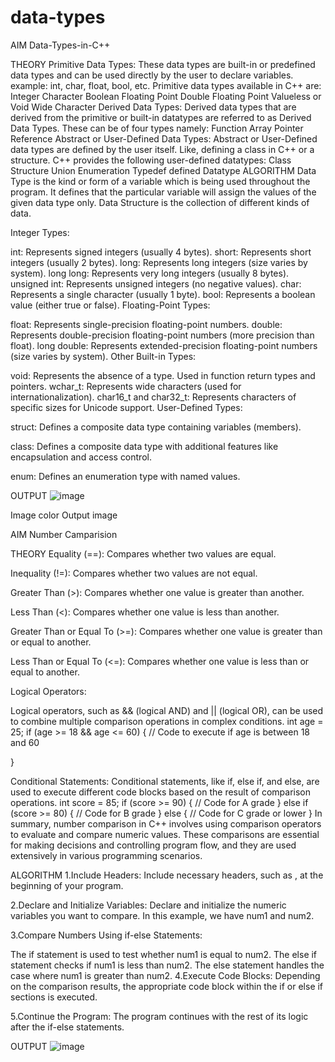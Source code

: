 # data-types
AIM Data-Types-in-C++

THEORY Primitive Data Types: These data types are built-in or predefined data types and can be used directly by the user to declare variables. example: int, char, float, bool, etc. Primitive data types available in C++ are: Integer Character Boolean Floating Point Double Floating Point Valueless or Void Wide Character Derived Data Types: Derived data types that are derived from the primitive or built-in datatypes are referred to as Derived Data Types. These can be of four types namely: Function Array Pointer Reference Abstract or User-Defined Data Types: Abstract or User-Defined data types are defined by the user itself. Like, defining a class in C++ or a structure. C++ provides the following user-defined datatypes: Class Structure Union Enumeration Typedef defined Datatype ALGORITHM Data Type is the kind or form of a variable which is being used throughout the program. It defines that the particular variable will assign the values of the given data type only. Data Structure is the collection of different kinds of data.

Integer Types:

int: Represents signed integers (usually 4 bytes). short: Represents short integers (usually 2 bytes). long: Represents long integers (size varies by system). long long: Represents very long integers (usually 8 bytes). unsigned int: Represents unsigned integers (no negative values). char: Represents a single character (usually 1 byte). bool: Represents a boolean value (either true or false). Floating-Point Types:

float: Represents single-precision floating-point numbers. double: Represents double-precision floating-point numbers (more precision than float). long double: Represents extended-precision floating-point numbers (size varies by system). Other Built-in Types:

void: Represents the absence of a type. Used in function return types and pointers. wchar_t: Represents wide characters (used for internationalization). char16_t and char32_t: Represents characters of specific sizes for Unicode support. User-Defined Types:

struct: Defines a composite data type containing variables (members).

class: Defines a composite data type with additional features like encapsulation and access control.

enum: Defines an enumeration type with named values.

OUTPUT
![image](https://github.com/Preet-Sawant-9/data-types/assets/130697042/d24a5611-26e8-41a4-9e90-5de6c154283c)


Image color Output image

AIM Number Camparision

THEORY Equality (==): Compares whether two values are equal.

Inequality (!=): Compares whether two values are not equal.

Greater Than (>): Compares whether one value is greater than another.

Less Than (<): Compares whether one value is less than another.

Greater Than or Equal To (>=): Compares whether one value is greater than or equal to another.

Less Than or Equal To (<=): Compares whether one value is less than or equal to another.

Logical Operators:

Logical operators, such as && (logical AND) and || (logical OR), can be used to combine multiple comparison operations in complex conditions. int age = 25; if (age >= 18 && age <= 60) { // Code to execute if age is between 18 and 60

}

Conditional Statements: Conditional statements, like if, else if, and else, are used to execute different code blocks based on the result of comparison operations. int score = 85; if (score >= 90) { // Code for A grade } else if (score >= 80) { // Code for B grade } else { // Code for C grade or lower } In summary, number comparison in C++ involves using comparison operators to evaluate and compare numeric values. These comparisons are essential for making decisions and controlling program flow, and they are used extensively in various programming scenarios.

ALGORITHM 1.Include Headers: Include necessary headers, such as , at the beginning of your program.

2.Declare and Initialize Variables: Declare and initialize the numeric variables you want to compare. In this example, we have num1 and num2.

3.Compare Numbers Using if-else Statements:

The if statement is used to test whether num1 is equal to num2. The else if statement checks if num1 is less than num2. The else statement handles the case where num1 is greater than num2. 4.Execute Code Blocks: Depending on the comparison results, the appropriate code block within the if or else if sections is executed.

5.Continue the Program: The program continues with the rest of its logic after the if-else statements.

OUTPUT 
![image](https://github.com/Preet-Sawant-9/data-types/assets/130697042/662c47a9-0ffe-4127-b713-4d9acc84d406)
